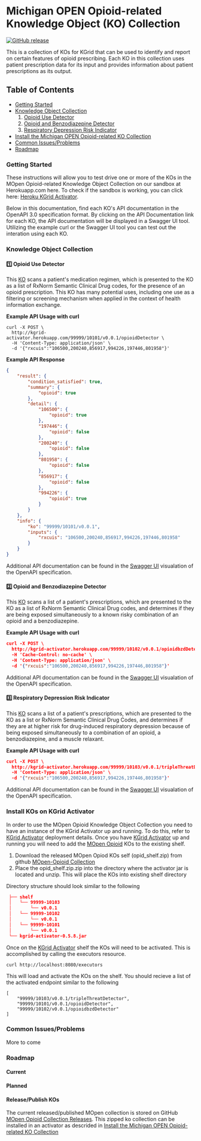 # Michigan OPEN Opioid-related Knowledge Object (KO) Collection
[![GitHub release](https://img.shields.io/github/release/kgrid/mopen-opioid-collection.svg)](https://github.com/kgrid/mopen-opioid-collection/releases/)

This is a collection of KOs for KGrid that can be used to identify and report on certain features of opioid prescribing. Each KO in this collection uses patient prescription data for its input and provides information about patient prescriptions as its output. 

Table of Contents
--
- [Getting Started](#getting-started)
- [Knowledge Object Collection](#knowledge-object-collection)
   1. [Opioid Use Detector](#one-opioid-use-detector) 
   1. [Opioid and Benzodiazepine Detector](#two-opioid-and-benzodiazepine-detector)
  1. [Respiratory Depression Risk Indicator](#three-respiratory-depression-risk-indicator )
- [Install the Michigan OPEN Opioid-related KO Collection](#install-kos-on-kgrid-activator)  
- [Common Issues/Problems](#common-issuesproblems)
- [Roadmap](#roadmap)


### Getting Started
These instructions will allow you to test drive one or more of the KOs in the MOpen Opioid-related Knowledge Object Collection on our sandbox at Herokuapp.com here.  To check if the sandbox is working, you can click here: [Heroku KGrid Activator](https://kgrid-activator.herokuapp.com/).  

Below in this documentation, find each KO's API documentation in the OpenAPI 3.0 specification format. By clicking on the API Documentation link for each KO, the API documentation will be displayed in a Swagger UI tool.  Utilizing the example curl or the Swagger UI tool you can test out the interation using each KO.

### Knowledge Object Collection

####  :one: Opioid Use Detector
This [KO](./99999-10101)  scans a patient's medication regimen, which is presented to the KO as a list of RxNorm Semantic Clinical Drug codes, for the presence of an opioid prescription.  This KO has many potential uses, including one use as a filtering or screening mechanism when applied in the context of health information exchange. 

**Example API Usage with curl**
```
curl -X POST \
  http://kgrid-activator.herokuapp.com/99999/10101/v0.0.1/opioidDetector \
  -H 'Content-Type: application/json' \
  -d '{"rxcuis":"106500,200240,856917,994226,197446,801958"}'
```  
**Example API Response**
```json
{
    "result": {
        "condition_satisfied": true,
        "summary": {
            "opioid": true
        },
        "detail": {
            "106500": {
                "opioid": true
            },
            "197446": {
                "opioid": false
            },
            "200240": {
                "opioid": false
            },
            "801958": {
                "opioid": false
            },
            "856917": {
                "opioid": false
            },
            "994226": {
                "opioid": true
            }
        }
    },
    "info": {
        "ko": "99999/10101/v0.0.1",
        "inputs": {
            "rxcuis": "106500,200240,856917,994226,197446,801958"
        }
    }
}
```
Additional API documentation can be found in the [Swagger UI](https://kgrid-demos.github.io/swaggerui/?url=https://kgrid.org/mopen-opioid-collection/99999-10101/v0.0.1/model/service/servicedescriptor.yaml) visualation of the OpenAPI specification.

####  :two: Opioid and Benzodiazepine Detector
This [KO](./99999-10102)  scans a list of a patient's prescriptions, which are presented to the KO as a list of RxNorm Semantic Clinical Drug codes, and determines if they are being exposed simultaneously to a known risky combination of an opioid and a benzodiazepine.

**Example API Usage with curl**
```json
curl -X POST \
  http://kgrid-activator.herokuapp.com/99999/10102/v0.0.1/opioidbzdDetector \
  -H 'Cache-Control: no-cache' \
  -H 'Content-Type: application/json' \
  -d '{"rxcuis":"106500,200240,856917,994226,197446,801958"}'
```

Additional API documentation can be found in the [Swagger UI](https://kgrid-demos.github.io/swaggerui/?url=https://kgrid.org/mopen-opioid-collection/99999-10102/v0.0.1/model/service/servicedescriptor.yaml) visualation of the OpenAPI specification.

####  :three: Respiratory Depression Risk Indicator
This [KO](./99999-10103)  scans a list of a patient's prescriptions, which are presented to the KO as a list or RxNorm Semantic Clinical Drug Codes, and determines if they are at higher risk for drug-induced respiratory depression because of being exposed simultaneously to a combination of an opioid, a benzodiazepine, and a muscle relaxant.

**Example API Usage with curl**
```json
curl -X POST \
  http://kgrid-activator.herokuapp.com/99999/10103/v0.0.1/tripleThreatDetector \
  -H 'Content-Type: application/json' \
  -d '{"rxcuis":"106500,200240,856917,994226,197446,801958"}'
 ```
Additional API documentation can be found in the [Swagger UI](https://kgrid-demos.github.io/swaggerui/?url=https://kgrid.org/mopen-opioid-collection/99999-10103/v0.0.1/model/service/servicedescriptor.yaml)  visualation of the OpenAPI specification.

### Install KOs on KGrid Activator
In order to use the MOpen Opioid Knowledge Object Collection you need to have an instance of the KGrid Activator up and running. To do this, refer to [KGrid Activator](http://kgrid.org/kgrid-activator/) deployment details.  Once you have [KGrid Activator](http://kgrid.org/kgrid-activator/) up and running you will need to add the [MOpen Opioid](https://github.com/kgrid/mopen-opioid-collection/releases/latest) KOs to the existing shelf. 

 1. Download the released MOpen Opiod KOs self (opid_shelf.zip) from github [MOpen-Opioid Collection](https://github.com/kgrid/mopen-opioid-collection/releases/latest)
 1. Place the opid_shelf.zip.zip into the directory where the activator jar is located and unzip. This will place the KOs into existing shelf directory
 
Directory structure should look similar to the following
```json
 ├── shelf
 │   └── 99999-10103
 │       └── v0.0.1   
 │   └── 99999-10102
 │       └── v0.0.1   
 │   └── 99999-10101
 │       └── v0.0.1   
 └── kgrid-activator-0.5.8.jar
```

Once on the [KGrid Activator](http://kgrid.org/kgrid-activator/) shelf  the KOs will need to be activated. This is accomplished by calling the executors resource.

```curl http://localhost:8080/executors```

This will load and activate the KOs on the shelf. You should recieve a list of the activated endpoint similar to the following
```
[
    "99999/10103/v0.0.1/tripleThreatDetector",
    "99999/10101/v0.0.1/opioidDetector",
    "99999/10102/v0.0.1/opioidbzdDetector"
]
```

### Common Issues/Problems

More to come

### Roadmap

#### Current

#### Planned

#### Release/Publish KOs 
The current released/published MOpen collection is stored on GitHub [MOpen Opioid Collection Releases](https://github.com/kgrid/mopen-opioid-collection/releases). This zipped ko collection can be installed in an activator as descrided in [Install the Michigan OPEN Opioid-related KO Collection](#install-kos-on-kgrid-activator)  




